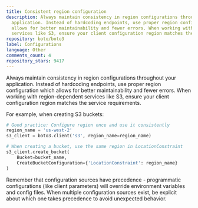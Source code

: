 ```yaml
---
title: Consistent region configuration
description: Always maintain consistency in region configurations throughout your
  application. Instead of hardcoding endpoints, use proper region configuration which
  allows for better maintainability and fewer errors. When working with region-dependent
  services like S3, ensure your client configuration region matches the service requirements.
repository: boto/boto3
label: Configurations
language: Other
comments_count: 4
repository_stars: 9417
---
```


Always maintain consistency in region configurations throughout your application. Instead of hardcoding endpoints, use proper region configuration which allows for better maintainability and fewer errors. When working with region-dependent services like S3, ensure your client configuration region matches the service requirements.

For example, when creating S3 buckets:

```python
# Good practice: Configure region once and use it consistently
region_name = 'us-west-2'
s3_client = boto3.client('s3', region_name=region_name)

# When creating a bucket, use the same region in LocationConstraint
s3_client.create_bucket(
    Bucket=bucket_name,
    CreateBucketConfiguration={'LocationConstraint': region_name}
)
```

Remember that configuration sources have precedence - programmatic configurations (like client parameters) will override environment variables and config files. When multiple configuration sources exist, be explicit about which one takes precedence to avoid unexpected behavior.